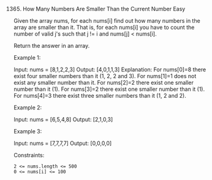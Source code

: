 1365. How Many Numbers Are Smaller Than the Current Number
Easy

Given the array nums, for each nums[i] find out how many numbers in the array are smaller than it. That is, for each nums[i] you have to count the number of valid j's such that j != i and nums[j] < nums[i].

Return the answer in an array.

 

Example 1:

Input: nums = [8,1,2,2,3]
Output: [4,0,1,1,3]
Explanation: 
For nums[0]=8 there exist four smaller numbers than it (1, 2, 2 and 3). 
For nums[1]=1 does not exist any smaller number than it.
For nums[2]=2 there exist one smaller number than it (1). 
For nums[3]=2 there exist one smaller number than it (1). 
For nums[4]=3 there exist three smaller numbers than it (1, 2 and 2).

Example 2:

Input: nums = [6,5,4,8]
Output: [2,1,0,3]

Example 3:

Input: nums = [7,7,7,7]
Output: [0,0,0,0]

 

Constraints:

    2 <= nums.length <= 500
    0 <= nums[i] <= 100

